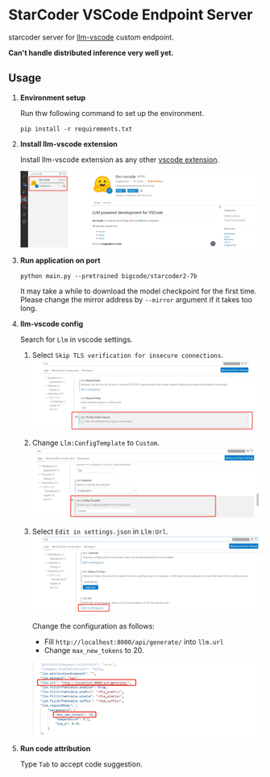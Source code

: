 # StarCoder VSCode Endpoint Server

starcoder server for [llm-vscode](https://github.com/huggingface/llm-vscode) custom endpoint.

**Can't handle distributed inference very well yet.**

## Usage

1. **Environment setup**

    Run thw following command to set up the environment.

    ```shell
    pip install -r requirements.txt
    ```

2. **Install llm-vscode extension**

    Install llm-vscode extension as any other [vscode extension](https://marketplace.visualstudio.com/items?itemName=HuggingFace.huggingface-vscode).

    ![llm-vscode-install](./assets/llm-vscode-install.png)

3. **Run application on port**

    ```shell
    python main.py --pretrained bigcode/starcoder2-7b
    ```

    It may take a while to download the model checkpoint for the first time. Please change the mirror address by `--mirror` argument if it takes too long.

4. **llm-vscode config**
    
    Search for `Llm` in vscode settings. 

    1) Select `Skip TLS verification for insecure connections`.
        ![llm-vscode-settings](./assets/llm-vscode-TLS-verification.png)
    
    2) Change `Llm:ConfigTemplate` to `Custom`.
        ![llm-vscode-settings](./assets/llm-vscode-config-template.png)
    
    3) Select `Edit in settings.json` in `Llm:Url`.
        ![llm-vscode-settings](./assets/llm-vscode-settings.png)

        Change the configuration as follows:
        - Fill `http://localhost:8000/api/generate/` into `llm.url`
        - Change `max_new_tokens` to 20.

        ![llm-vscode-config](./assets/llm-vscode-config.png)

5. **Run code attribution**

    Type `Tab` to accept code suggestion.
